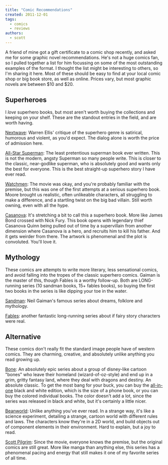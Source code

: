 ```yaml
---
title: "Comic Recommendations"
created: 2011-12-01
tags:
  - comics
  - reviews
authors:
  - scott
---
```


A friend of mine got a gift certificate to a comic shop recently, and asked me for some graphic novel recommendations. He's not a huge comics fan, so I pulled together a list for him focussing on some of the most outstanding examples of the format. I thought the list might be interesting to others, so I'm sharing it here. Most of these should be easy to find at your local comic shop or big book store, as well as online. Prices vary, but most graphic novels are between $10 and $20.

## Superheroes

I _love_ superhero books, but most aren't worth buying the collections and keeping on your shelf. These are the standout entries in the field, and are worth having.

[Nextwave](http://amzn.com/0785144617): Warren Ellis' critique of the superhero genre is satirical, humorous and violent, as you'd expect. The dialog alone is worth the price of admission here.

[All-Star Superman](http://amzn.com/1401232051): The least pretentious superman book ever written. This is not the modern, angsty Superman so many people write. This is closer to the classic, near-godlike superman, who is absolutely good and wants only the best for everyone. This is the best straight-up superhero story I have ever read.

[Watchmen](http://amzn.com/0930289234): The movie was okay, and you're probably familiar with the premise, but this was one of the first attempts at a serious superhero book. Moore brought us realistic, often unlikeable characters, all struggling to make a difference, and a startling twist on the big bad villain. Still worth owning, even with all the hype.

[Casanova](http://amzn.com/0785148620): It's stretching a bit to call this a superhero book. More like James Bond crossed with Nick Fury. This book opens with legendary thief Casanova Quinn being pulled out of time by a supervillain from another dimension where Casanova is a hero, and recruits him to kill his father. And it gets weirder from there. The artwork is phenomenal and the plot is convoluted. You'll love it.

## Mythology

These comics are attempts to write more literary, less sensational comics, and avoid falling into the tropes of the classic superhero comics. Gaiman is the master of this, though Fables is a worthy follow-up. Both are LONG-running series (10 sandman books, 15+ fables books), so buying the first two books in the series is like dipping your toe in the water.

[Sandman](http://amzn.com/1401225756): Neil Gaiman's famous series about dreams, folklore and mythology.

[Fables](http://amzn.com/1563899426): another fantastic long-running series about if fairy story characters were real.

## Alternative

These comics don't really fit the standard image people have of western comics. They are charming, creative, and absolutely unlike anything you read growing up.

[Bone](http://amzn.com/0439706408): An absolutely epic series about a group of disney-like cartoon "bones" who leave their homeland (wizard-of-oz-style) and end up in a grim, gritty fantasy land, where they deal with dragons and destiny. An absolute classic. To get the most bang for your buck, you can buy the [all-in-one](http://amzn.com/188896314X) black and white edition, which is the size of a phone book, or you can buy the colored individual books. The color doesn't add a lot, since the series was released in black and white, but it's certainly a little nicer.

[Beanworld](http://amzn.com/1595822402): Unlike anything you've ever read. In a strange way, it's like a science experiment, detailing a strange, cartoon world with different rules and laws. The characters know they're in a 2D world, and build objects out of component elements in their environment. Hard to explain, but a joy to read.

[Scott Pilgrim](http://amzn.com/1932664084): Since the movie, everyone knows the premise, but the original comics are still great. More like manga than anything else, this series has a phenomenal pacing and energy that still makes it one of my favorite series of all time.
